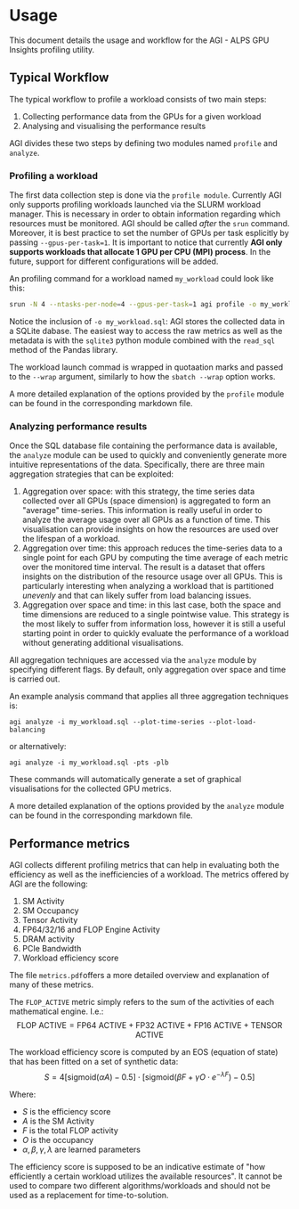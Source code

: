 # Usage
This document details the usage and workflow for the AGI - ALPS GPU Insights profiling utility.

## Typical Workflow
The typical workflow to profile a workload consists of two main steps:

1. Collecting performance data from the GPUs for a given workload
2. Analysing and visualising the performance results

AGI divides these two steps by defining two modules named `profile` and `analyze`.

### Profiling a workload
The first data collection step is done via the `profile module`. Currently AGI only supports profiling workloads launched via the SLURM workload manager. This is necessary in order to obtain information regarding which resources must be monitored. AGI should be called _after_ the `srun` command. Moreover, it is best practice to set the number of GPUs per task esplicitly by passing `--gpus-per-task=1`. It is important to notice that currently **AGI only supports workloads that allocate 1 GPU per CPU (MPI) process**. In the future, support for different configurations will be added.

An profiling command for a workload named `my_workload` could look like this:

```bash
srun -N 4 --ntasks-per-node=4 --gpus-per-task=1 agi profile -o my_workload.sql --wrap "./my_workload arg1 arg2 ... argN"
```

Notice the inclusion of `-o my_workload.sql`: AGI stores the collected data in a SQLite dabase. The easiest way to access the raw metrics as well as the metadata is with the `sqlite3` python module combined with the `read_sql` method of the Pandas library.

The workload launch commad is wrapped in quotaation marks and passed to the `--wrap` argument, similarly to how the `sbatch --wrap` option works.

A more detailed explanation of the options provided by the `profile` module can be found in the corresponding markdown file.

### Analyzing performance results

Once the SQL database file containing the performance data is available, the `analyze` module can be used to quickly and conveniently generate more intuitive representations of the data. Specifically, there are three main aggregation strategies that can be exploited:

1. Aggregation over space: with this strategy, the time series data collected over all GPUs (space dimension) is aggregated to form an "average" time-series. This information is really useful in order to analyze the average usage over all GPUs as a function of time. This visualisation can provide insights on how the resources are used over the lifespan of a workload. 
2. Aggregation over time: this approach reduces the time-series data to a single point for each GPU by computing the time average of each metric over the monitored time interval. The result is a dataset that offers insights on the distribution of the resource usage over all GPUs. This is particularly interesting when analyzing a workload that is partitioned _unevenly_ and that can likely suffer from load balancing issues.
3. Aggregation over space and time: in this last case, both the space and time dimensions are reduced to a single pointwise value. This strategy is the most likely to suffer from information loss, however it is still a useful starting point in order to quickly evaluate the performance of a workload without generating additional visualisations.

All aggregation techniques are accessed via the `analyze` module by specifying different flags. By default, only aggregation over space and time is carried out.

An example analysis command that applies all three aggregation techniques is:

```
agi analyze -i my_workload.sql --plot-time-series --plot-load-balancing
```
or alternatively:
```
agi analyze -i my_workload.sql -pts -plb
```

These commands will automatically generate a set of graphical visualisations for the collected GPU metrics.

A more detailed explanation of the options provided by the `analyze` module can be found in the corresponding markdown file.

## Performance metrics

AGI collects different profiling metrics that can help in evaluating both the efficiency as well as the inefficiencies of a workload. The metrics offered by AGI are the following:
1. SM Activity
2. SM Occupancy
3. Tensor Activity
4. FP64/32/16 and FLOP Engine Activity
5. DRAM activity
6. PCIe Bandwidth
7. Workload efficiency score

The file `metrics.pdf`offers a more detailed overview and explanation of many of these metrics.

The `FLOP_ACTIVE` metric simply refers to the sum of the activities of each mathematical engine. I.e.: $$\text{FLOP ACTIVE} =  \text{FP64 ACTIVE} + \text{FP32 ACTIVE} + \text{FP16 ACTIVE} + \text{TENSOR ACTIVE}$$

The workload efficiency score is computed by an EOS (equation of state) that has been fitted on a set of synthetic data:
$$S = 4[\mathrm{sigmoid}(\alpha A)-0.5]\cdot[\mathrm{sigmoid}(\beta F + \gamma O \cdot e^{- \lambda F }) - 0.5]$$

Where:

* $S$ is the efficiency score
* $A$ is the SM Activity
* $F$ is the total FLOP activity
* $O$ is the occupancy
* $\alpha, \beta, \gamma, \lambda$ are learned parameters

The efficiency score is supposed to be an indicative estimate of "how efficiently a certain workload utilizes the available resources". It cannot be used to compare two different algorithms/workloads and should not be used as a replacement for time-to-solution.
